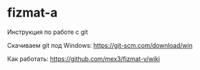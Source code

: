 # fizmat-a
Инструкция по работе с git

Скачиваем git под Windows:
https://git-scm.com/download/win

Как работать:
https://github.com/mex3/fizmat-v/wiki
